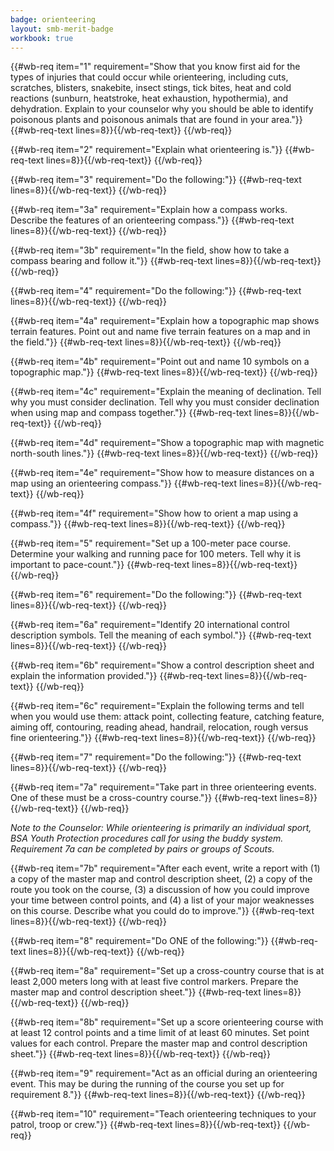 ```yaml
---
badge: orienteering
layout: smb-merit-badge
workbook: true
---
```



{{#wb-req item="1" requirement="Show that you know first aid for the types of injuries that could occur while orienteering, including cuts, scratches, blisters, snakebite, insect stings, tick bites, heat and cold reactions (sunburn, heatstroke, heat exhaustion, hypothermia), and dehydration. Explain to your counselor why you should be able to identify poisonous plants and poisonous animals that are found in your area."}}
{{#wb-req-text lines=8}}{{/wb-req-text}}
{{/wb-req}}

{{#wb-req item="2" requirement="Explain what orienteering is."}}
{{#wb-req-text lines=8}}{{/wb-req-text}}
{{/wb-req}}

{{#wb-req item="3" requirement="Do the following:"}}
{{#wb-req-text lines=8}}{{/wb-req-text}}
{{/wb-req}}

{{#wb-req item="3a" requirement="Explain how a compass works. Describe the features of an orienteering compass."}}
{{#wb-req-text lines=8}}{{/wb-req-text}}
{{/wb-req}}

{{#wb-req item="3b" requirement="In the field, show how to take a compass bearing and follow it."}}
{{#wb-req-text lines=8}}{{/wb-req-text}}
{{/wb-req}}

{{#wb-req item="4" requirement="Do the following:"}}
{{#wb-req-text lines=8}}{{/wb-req-text}}
{{/wb-req}}

{{#wb-req item="4a" requirement="Explain how a topographic map shows terrain features. Point out and name five terrain features on a map and in the field."}}
{{#wb-req-text lines=8}}{{/wb-req-text}}
{{/wb-req}}

{{#wb-req item="4b" requirement="Point out and name 10 symbols on a topographic map."}}
{{#wb-req-text lines=8}}{{/wb-req-text}}
{{/wb-req}}

{{#wb-req item="4c" requirement="Explain the meaning of declination. Tell why you must consider declination. Tell why you must consider declination when using map and compass together."}}
{{#wb-req-text lines=8}}{{/wb-req-text}}
{{/wb-req}}

{{#wb-req item="4d" requirement="Show a topographic map with magnetic north-south lines."}}
{{#wb-req-text lines=8}}{{/wb-req-text}}
{{/wb-req}}

{{#wb-req item="4e" requirement="Show how to measure distances on a map using an orienteering compass."}}
{{#wb-req-text lines=8}}{{/wb-req-text}}
{{/wb-req}}

{{#wb-req item="4f" requirement="Show how to orient a map using a compass."}}
{{#wb-req-text lines=8}}{{/wb-req-text}}
{{/wb-req}}

{{#wb-req item="5" requirement="Set up a 100-meter pace course. Determine your walking and running pace for 100 meters. Tell why it is important to pace-count."}}
{{#wb-req-text lines=8}}{{/wb-req-text}}
{{/wb-req}}

{{#wb-req item="6" requirement="Do the following:"}}
{{#wb-req-text lines=8}}{{/wb-req-text}}
{{/wb-req}}

{{#wb-req item="6a" requirement="Identify 20 international control description symbols. Tell the meaning of each symbol."}}
{{#wb-req-text lines=8}}{{/wb-req-text}}
{{/wb-req}}

{{#wb-req item="6b" requirement="Show a control description sheet and explain the information provided."}}
{{#wb-req-text lines=8}}{{/wb-req-text}}
{{/wb-req}}

{{#wb-req item="6c" requirement="Explain the following terms and tell when you would use them: attack point, collecting feature, catching feature, aiming off, contouring, reading ahead, handrail, relocation, rough versus fine orienteering."}}
{{#wb-req-text lines=8}}{{/wb-req-text}}
{{/wb-req}}

{{#wb-req item="7" requirement="Do the following:"}}
{{#wb-req-text lines=8}}{{/wb-req-text}}
{{/wb-req}}

{{#wb-req item="7a" requirement="Take part in three orienteering events. One of these must be a cross-country course."}}
{{#wb-req-text lines=8}}{{/wb-req-text}}
{{/wb-req}}

*Note to the Counselor: While orienteering is primarily an individual sport, BSA Youth Protection procedures call for using the buddy system. Requirement 7a can be completed by pairs or groups of Scouts.*

{{#wb-req item="7b" requirement="After each event, write a report with (1) a copy of the master map and control description sheet, (2) a copy of the route you took on the course, (3) a discussion of how you could improve your time between control points, and (4) a list of your major weaknesses on this course. Describe what you could do to improve."}}
{{#wb-req-text lines=8}}{{/wb-req-text}}
{{/wb-req}}

{{#wb-req item="8" requirement="Do ONE of the following:"}}
{{#wb-req-text lines=8}}{{/wb-req-text}}
{{/wb-req}}

{{#wb-req item="8a" requirement="Set up a cross-country course that is at least 2,000 meters long with at least five control markers. Prepare the master map and control description sheet."}}
{{#wb-req-text lines=8}}{{/wb-req-text}}
{{/wb-req}}

{{#wb-req item="8b" requirement="Set up a score orienteering course with at least 12 control points and a time limit of at least 60 minutes. Set point values for each control. Prepare the master map and control description sheet."}}
{{#wb-req-text lines=8}}{{/wb-req-text}}
{{/wb-req}}

{{#wb-req item="9" requirement="Act as an official during an orienteering event. This may be during the running of the course you set up for requirement 8."}}
{{#wb-req-text lines=8}}{{/wb-req-text}}
{{/wb-req}}

{{#wb-req item="10" requirement="Teach orienteering techniques to your patrol, troop or crew."}}
{{#wb-req-text lines=8}}{{/wb-req-text}}
{{/wb-req}}
